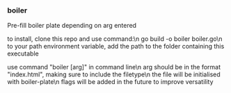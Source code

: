 <h3>boiler</h3>

Pre-fill boiler plate depending on arg entered

to install, clone this repo and use command:\n
go build -o boiler boiler.go\n
to your path environment variable, add the path to the folder containing this executable

use command "boiler [arg]" in command line\n
arg should be in the format "index.html", making sure to include the filetype\n
the file will be initialised with boiler-plate\n
flags will be added in the future to improve versatility